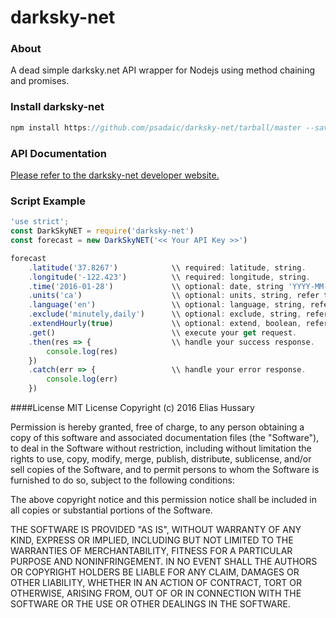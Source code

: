 # darksky-net


### About
A dead simple darksky.net API wrapper for Nodejs using method chaining and promises.

### Install darksky-net

```Javascript
npm install https://github.com/psadaic/darksky-net/tarball/master --save
```

### API Documentation
[Please refer to the darksky-net developer website.](https://darksky.net/dev/)

### Script Example
```Javascript
'use strict';
const DarkSkyNET = require('darksky-net')
const forecast = new DarkSkyNET('<< Your API Key >>')

forecast
    .latitude('37.8267')            \\ required: latitude, string.
    .longitude('-122.423')          \\ required: longitude, string.
    .time('2016-01-28')             \\ optional: date, string 'YYYY-MM-DD'.
    .units('ca')                    \\ optional: units, string, refer to API documentation.
    .language('en')                 \\ optional: language, string, refer to API documentation.
    .exclude('minutely,daily')      \\ optional: exclude, string, refer to API documentation.
    .extendHourly(true)             \\ optional: extend, boolean, refer to API documentation.
    .get()                          \\ execute your get request.
    .then(res => {                  \\ handle your success response.
        console.log(res)
    })
    .catch(err => {                 \\ handle your error response.
        console.log(err)
    })
```

####License
MIT License
Copyright (c) 2016 Elias Hussary

Permission is hereby granted, free of charge, to any person obtaining a copy of this software and associated documentation files (the "Software"), to deal in the Software without restriction, including without limitation the rights to use, copy, modify, merge, publish, distribute, sublicense, and/or sell copies of the Software, and to permit persons to whom the Software is furnished to do so, subject to the following conditions:

The above copyright notice and this permission notice shall be included in all copies or substantial portions of the Software.

THE SOFTWARE IS PROVIDED "AS IS", WITHOUT WARRANTY OF ANY KIND, EXPRESS OR IMPLIED, INCLUDING BUT NOT LIMITED TO THE WARRANTIES OF MERCHANTABILITY, FITNESS FOR A PARTICULAR PURPOSE AND NONINFRINGEMENT. IN NO EVENT SHALL THE AUTHORS OR COPYRIGHT HOLDERS BE LIABLE FOR ANY CLAIM, DAMAGES OR OTHER LIABILITY, WHETHER IN AN ACTION OF CONTRACT, TORT OR OTHERWISE, ARISING FROM, OUT OF OR IN CONNECTION WITH THE SOFTWARE OR THE USE OR OTHER DEALINGS IN THE SOFTWARE.